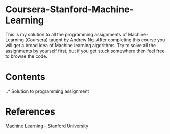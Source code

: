 # Coursera-Stanford-Machine-Learning
This is my solution to all the programming assignments of Machine-Learning (Coursera) taught by Andrew Ng. After completing this course you will get a broad idea of Machine learning algorithms. Try to solve all the assignments by yourself first, but if you get stuck somewhere then feel free to browse the code.

# Contents
..* Solution to programming assignment
# References
[Machine Learning - Stanford University](https://www.coursera.org/learn/machine-learning)
